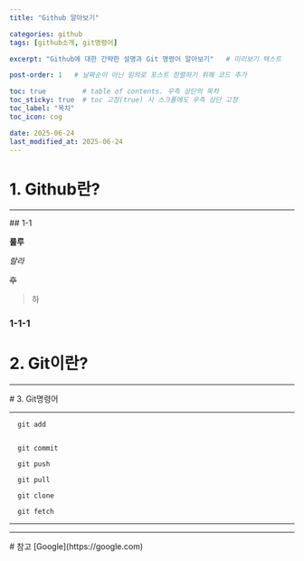 ```yaml
---
title: "Github 알아보기"

categories: github   
tags: [github소개, git명령어]

excerpt: "Github에 대한 간략한 설명과 Git 명령어 알아보기"   # 미리보기 텍스트

post-order: 1   # 날짜순이 아닌 임의로 포스트 정렬하기 위해 코드 추가

toc: true         # table of contents. 우측 상단의 목차
toc_sticky: true  # toc 고정(true) 시 스크롤에도 우측 상단 고정
toc_label: "목차"
toc_icon: cog

date: 2025-06-24
last_modified_at: 2025-06-24
---
```


# 1. Github란?
<hr/>
## 1-1



__룰루__



_랄라_



~~후~~
>하

### 1-1-1



# 2. Git이란?
<hr/>
# 3. Git명령어 
<hr/>

```
  git add
  
```
```
  git commit
```
```
  git push
```
```
  git pull
```
```
  git clone
```
```
  git fetch
```

<hr/>
<hr/>
# 참고
[Google](https://google.com)
  